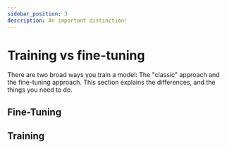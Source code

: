 ```yaml
---
sidebar_position: 3
description: An important distinction!
---
```


# Training vs fine-tuning

There are two broad ways you train a model: The "classic" approach and the fine-tuning approach. This section
explains the differences, and the things you need to do. 


## Fine-Tuning


## Training

